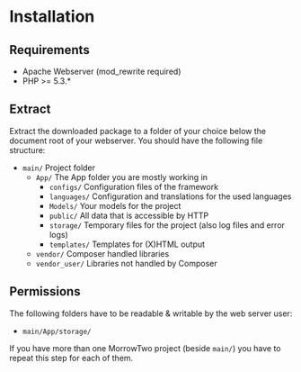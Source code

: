Installation
============

Requirements
-------------

* Apache Webserver (mod_rewrite required)
* PHP >= 5.3.*

Extract
-------

Extract the downloaded package to a folder of your choice below the document root of your webserver. You should have the following file structure:

* `main/` Project folder
	* `App/` The App folder you are mostly working in
		* `configs/` Configuration files of the framework
		* `languages/` Configuration and translations for the used languages
		* `Models/` Your models for the project
		* `public/` All data that is accessible by HTTP
		* `storage/` Temporary files for the project (also log files and error logs)
		* `templates/` Templates for (X)HTML output
	* `vendor/` Composer handled libraries
	* `vendor_user/` Libraries not handled by Composer


Permissions
---------------

The following folders have to be readable & writable by the web server user:
 
 * `main/App/storage/`

If you have more than one MorrowTwo project (beside `main/`) you have to repeat this step for each of them.

